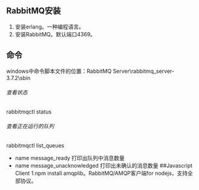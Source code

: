 ## RabbitMQ安装
1. 安装erlang。一种编程语言。
2. 安装RabbitMQ。默认端口4369。
## 命令
windows中命令脚本文件的位置：RabbitMQ Server\rabbitmq_server-3.7.2\sbin
###### 查看状态
rabbitmqctl status
###### 查看正在运行的队列
rabbitmqctl list_queues
* name message_ready 打印出队列中消息数量
* name message_unacknowledged 打印出未确认的消息数量
##Javascript Client
1.npm install amqplib。RabbitMQ/AMQP客户端for nodejs，支持全部协议。


